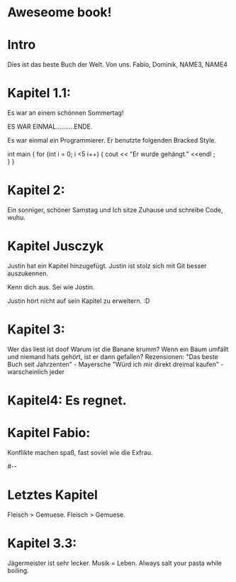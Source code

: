 Aweseome book!
===

# Intro
Dies ist das beste Buch der Welt.
Von uns.
Fabio, Dominik, NAME3, NAME4

# Kapitel 1.1: 
Es war an einem schönnen Sommertag!

ES WAR EINMAL..........ENDE.

Es war einmal ein Programmierer. Er benutzte folgenden Bracked Style.

int main                                {
 for (int i = 0; i <5 i++)
                                        {
 cout << "Er wurde gehängt." <<endl     ;                                   
                                        }
                                        }
       
# Kapitel 2:                 
Ein sonniger, schöner Samstag und Ich sitze Zuhause und schreibe Code, wuhu.




# Kapitel Jusczyk
Justin hat ein Kapitel hinzugefügt. Justin ist stolz sich mit Git besser auszukennen.

Kenn dich aus. Sei wie Justin. 

Justin hört nicht auf sein Kapitel zu erweitern.
:D
# Kapitel 3:
Wer das liest ist doof 
Warum ist die Banane krumm?
Wenn ein Baum umfällt und niemand hats gehört, ist er dann gefallen?
Rezensionen:
"Das beste Buch seit Jahrzenten" - Mayersche
"Würd ich mir direkt dreimal kaufen" - warscheinlich jeder

# Kapitel4: Es regnet.


# Kapitel Fabio:
Konflikte machen spaß, fast soviel wie die Exfrau.

#--
# Letztes Kapitel
Fleisch > Gemuese.
Fleisch > Gemuese.

# Kapitel 3.3:
Jägermeister ist sehr lecker.
Musik = Leben.
Always salt your pasta while boiling.
